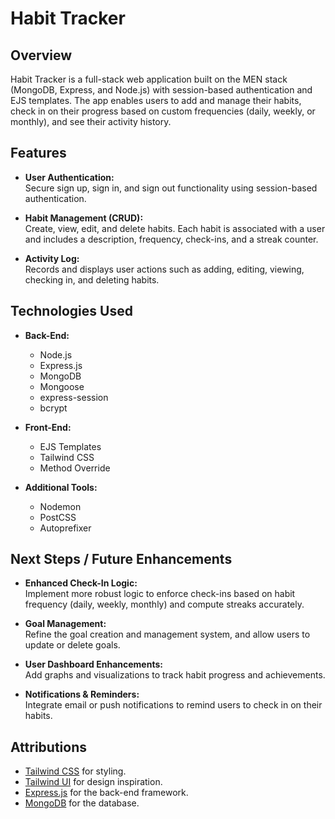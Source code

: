 
# Habit Tracker

## Overview

Habit Tracker is a full-stack web application built on the MEN stack (MongoDB, Express, and Node.js) with session-based authentication and EJS templates. The app enables users to add and manage their habits, check in on their progress based on custom frequencies (daily, weekly, or monthly), and see their activity history. 

## Features

- **User Authentication:**  
  Secure sign up, sign in, and sign out functionality using session-based authentication.
  
- **Habit Management (CRUD):**  
  Create, view, edit, and delete habits. Each habit is associated with a user and includes a description, frequency, check-ins, and a streak counter.
  
- **Activity Log:**  
  Records and displays user actions such as adding, editing, viewing, checking in, and deleting habits.

## Technologies Used

- **Back-End:**  
  - Node.js
  - Express.js
  - MongoDB
  - Mongoose
  - express-session
  - bcrypt

- **Front-End:**  
  - EJS Templates
  - Tailwind CSS
  - Method Override

- **Additional Tools:**  
  - Nodemon
  - PostCSS
  - Autoprefixer

## Next Steps / Future Enhancements

- **Enhanced Check-In Logic:**  
  Implement more robust logic to enforce check-ins based on habit frequency (daily, weekly, monthly) and compute streaks accurately.

- **Goal Management:**  
  Refine the goal creation and management system, and allow users to update or delete goals.

- **User Dashboard Enhancements:**  
  Add graphs and visualizations to track habit progress and achievements.

- **Notifications & Reminders:**  
  Integrate email or push notifications to remind users to check in on their habits.

## Attributions

- [Tailwind CSS](https://tailwindcss.com/) for styling.
- [Tailwind UI](https://tailwindui.com/) for design inspiration. 
- [Express.js](https://expressjs.com/) for the back-end framework.
- [MongoDB](https://www.mongodb.com/) for the database.


